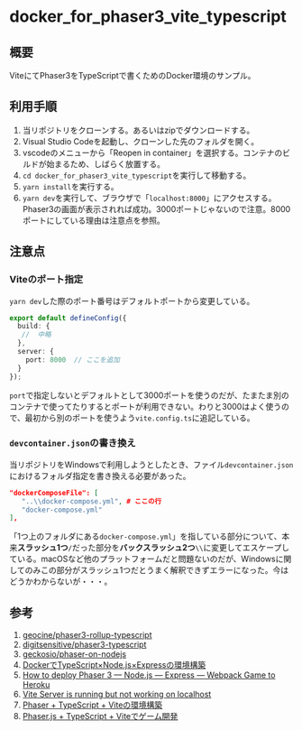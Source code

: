 # docker_for_phaser3_vite_typescript

## 概要

ViteにてPhaser3をTypeScriptで書くためのDocker環境のサンプル。

## 利用手順

1. 当リポジトリをクローンする。あるいはzipでダウンロードする。
2. Visual Studio Codeを起動し、クローンした先のフォルダを開く。
3. vscodeのメニューから「Reopen in container」を選択する。コンテナのビルドが始まるため、しばらく放置する。
4. `cd docker_for_phaser3_vite_typescript`を実行して移動する。
5. `yarn install`を実行する。
6. `yarn dev`を実行して、ブラウザで「`localhost:8000`」にアクセスする。Phaser3の画面が表示されれば成功。3000ポートじゃないので注意。8000ポートにしている理由は注意点を参照。

## 注意点

### Viteのポート指定

`yarn dev`した際のポート番号はデフォルトポートから変更している。

```typescript
export default defineConfig({
  build: {
   //  中略
  },
  server: {
    port: 8000  // ここを追加
  }
});

```

`port`で指定しないとデフォルトとして3000ポートを使うのだが、たまたま別のコンテナで使ってたりするとポートが利用できない。わりと3000はよく使うので、最初から別のポートを使うよう`vite.config.ts`に追記している。

### `devcontainer.json`の書き換え

当リポジトリをWindowsで利用しようとしたとき、ファイル`devcontainer.json`におけるフォルダ指定を書き換える必要があった。

```json
"dockerComposeFile": [
   "..\\docker-compose.yml", # ここの行
   "docker-compose.yml"
],
```

「1つ上のフォルダにある`docker-compose.yml`」を指している部分について、本来**スラッシュ1つ**`/`だった部分を**バックスラッシュ2つ**`\\`に変更してエスケープしている。macOSなど他のプラットフォームだと問題ないのだが、Windowsに関してのみこの部分がスラッシュ1つだとうまく解釈できずエラーになった。今はどうかわからないが・・・。

## 参考

1. [geocine/phaser3-rollup-typescript](https://github.com/geocine/phaser3-rollup-typescript)
1. [digitsensitive/phaser3-typescript](https://github.com/digitsensitive/phaser3-typescript)
1. [geckosio/phaser-on-nodejs](https://github.com/geckosio/phaser-on-nodejs)
2. [DockerでTypeScript×Node.js×Expressの環境構築](https://qiita.com/tanakaPH/items/84aedaad8c0f5958a5f0)
3. [How to deploy Phaser 3 — Node.js — Express — Webpack Game to Heroku](https://medium.com/@diegoreyes1212/how-to-deploy-phaser-3-node-js-express-webpack-game-to-heroku-tutorial-8a813f31502c)
4. [Vite Server is running but not working on localhost](https://stackoverflow.com/questions/70694187/vite-server-is-running-but-not-working-on-localhost)
1. [Phaser + TypeScript + Viteの環境構築](https://qiita.com/Button501/items/0a2290d297f9876dc271)
1. [Phaser.js + TypeScript + Viteでゲーム開発](https://dev.classmethod.jp/articles/phaser-js-typescript-vite/)

